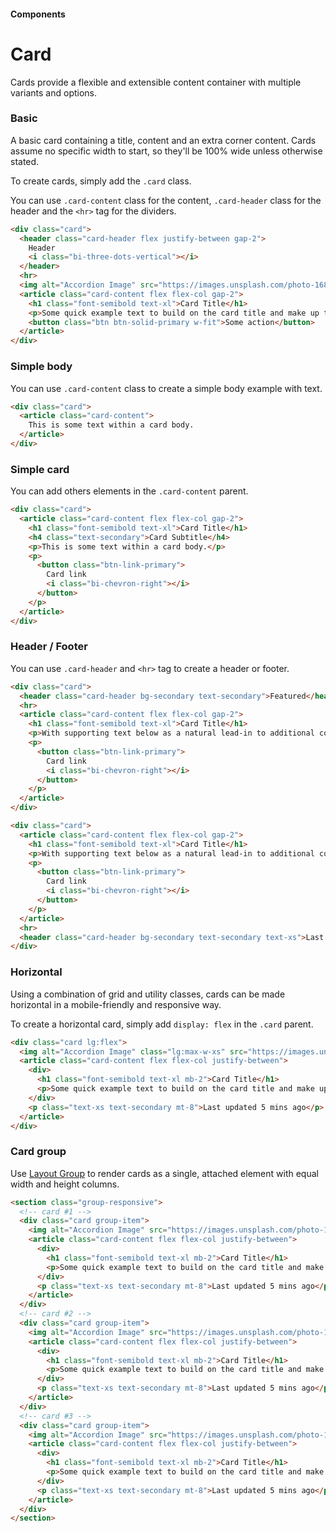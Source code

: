 #### Components

# Card

Cards provide a flexible and extensible content container with multiple variants and options.

### Basic

A basic card containing a title, content and an extra corner content. Cards assume no specific width to start, so they'll be 100% wide unless otherwise stated.

To create cards, simply add the `.card` class.

You can use `.card-content` class for the content, `.card-header` class for the header and the `<hr>` tag for the dividers.

``` html
<div class="card">
  <header class="card-header flex justify-between gap-2">
    Header
    <i class="bi-three-dots-vertical"></i>
  </header>
  <hr>
  <img alt="Accordion Image" src="https://images.unsplash.com/photo-1680868543815-b8666dba60f7?ixlib=rb-4.0.3&ixid=MnwxMjA3fDB8MHxwaG90by1wYWdlfHx8fGVufDB8fHx8&auto=format&fit=crop&w=1000&h=300&q=80">  
  <article class="card-content flex flex-col gap-2">
    <h1 class="font-semibold text-xl">Card Title</h1>
    <p>Some quick example text to build on the card title and make up the bulk of the card's content.</p>
    <button class="btn btn-solid-primary w-fit">Some action</button>
  </article>
</div>
```

### Simple body

You can use `.card-content` class to create a simple body example with text.

``` html
<div class="card">  
  <article class="card-content">
    This is some text within a card body.
  </article>
</div>
```

### Simple card

You can add others elements in the `.card-content` parent.

``` html
<div class="card">  
  <article class="card-content flex flex-col gap-2">
    <h1 class="font-semibold text-xl">Card Title</h1>
    <h4 class="text-secondary">Card Subtitle</h4>
    <p>This is some text within a card body.</p>
    <p>
      <button class="btn-link-primary">
        Card link
        <i class="bi-chevron-right"></i>
      </button>
    </p>
  </article>
</div>
```

### Header / Footer

You can use `.card-header` and `<hr>` tag to create a header or footer.

``` html
<div class="card">
  <header class="card-header bg-secondary text-secondary">Featured</header>
  <hr>
  <article class="card-content flex flex-col gap-2">
    <h1 class="font-semibold text-xl">Card Title</h1>
    <p>With supporting text below as a natural lead-in to additional content.</p>
    <p>
      <button class="btn-link-primary">
        Card link
        <i class="bi-chevron-right"></i>
      </button>
    </p>
  </article>
</div>
```

``` html
<div class="card">
  <article class="card-content flex flex-col gap-2">
    <h1 class="font-semibold text-xl">Card Title</h1>
    <p>With supporting text below as a natural lead-in to additional content.</p>
    <p>
      <button class="btn-link-primary">
        Card link
        <i class="bi-chevron-right"></i>
      </button>
    </p>
  </article>
  <hr>
  <header class="card-header bg-secondary text-secondary text-xs">Last updated 5 mins ago</header>
</div>
```

### Horizontal

Using a combination of grid and utility classes, cards can be made horizontal in a mobile-friendly and responsive way.

To create a horizontal card, simply add `display: flex` in the `.card` parent.

``` html
<div class="card lg:flex">
  <img alt="Accordion Image" class="lg:max-w-xs" src="https://images.unsplash.com/photo-1680868543815-b8666dba60f7?ixlib=rb-4.0.3&ixid=MnwxMjA3fDB8MHxwaG90by1wYWdlfHx8fGVufDB8fHx8&auto=format&fit=crop&w=1000&q=80">
  <article class="card-content flex flex-col justify-between">
    <div>
      <h1 class="font-semibold text-xl mb-2">Card Title</h1>
      <p>Some quick example text to build on the card title and make up the bulk of the card's content.</p>
    </div>
    <p class="text-xs text-secondary mt-8">Last updated 5 mins ago</p>
  </article>
</div>
```

### Card group

Use [Layout Group](https://github.com/chrissgon/perfectui/blob/main/docs/layout-group.md) to render cards as a single, attached element with equal width and height columns.

``` html
<section class="group-responsive">
  <!-- card #1 -->
  <div class="card group-item">
    <img alt="Accordion Image" src="https://images.unsplash.com/photo-1680868543815-b8666dba60f7?ixlib=rb-4.0.3&ixid=MnwxMjA3fDB8MHxwaG90by1wYWdlfHx8fGVufDB8fHx8&auto=format&fit=crop&w=1000&q=80">
    <article class="card-content flex flex-col justify-between">
      <div>
        <h1 class="font-semibold text-xl mb-2">Card Title</h1>
        <p>Some quick example text to build on the card title and make up the bulk of the card's content.</p>
      </div>
      <p class="text-xs text-secondary mt-8">Last updated 5 mins ago</p>
    </article>
  </div>
  <!-- card #2 -->
  <div class="card group-item">
    <img alt="Accordion Image" src="https://images.unsplash.com/photo-1680868543815-b8666dba60f7?ixlib=rb-4.0.3&ixid=MnwxMjA3fDB8MHxwaG90by1wYWdlfHx8fGVufDB8fHx8&auto=format&fit=crop&w=1000&q=80">
    <article class="card-content flex flex-col justify-between">
      <div>
        <h1 class="font-semibold text-xl mb-2">Card Title</h1>
        <p>Some quick example text to build on the card title and make up the bulk of the card's content.</p>
      </div>
      <p class="text-xs text-secondary mt-8">Last updated 5 mins ago</p>
    </article>
  </div>
  <!-- card #3 -->
  <div class="card group-item">
    <img alt="Accordion Image" src="https://images.unsplash.com/photo-1680868543815-b8666dba60f7?ixlib=rb-4.0.3&ixid=MnwxMjA3fDB8MHxwaG90by1wYWdlfHx8fGVufDB8fHx8&auto=format&fit=crop&w=1000&q=80">
    <article class="card-content flex flex-col justify-between">
      <div>
        <h1 class="font-semibold text-xl mb-2">Card Title</h1>
        <p>Some quick example text to build on the card title and make up the bulk of the card's content.</p>
      </div>
      <p class="text-xs text-secondary mt-8">Last updated 5 mins ago</p>
    </article>
  </div>
</section>
```